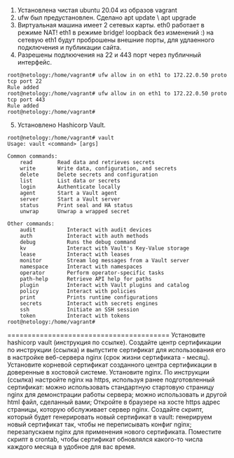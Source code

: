 1. Установлена чистая ubuntu 20.04 из образов vagrant
2. ufw был предустановлен. Сделано apt update \ apt upgrade
3. Виртуальная машина имеет 2 сетевых карты. eth0 работает в режиме NAT! eth1 в режиме bridge! loopback без изменений :) на сетевую eth1 будут проброшены внешние порты, для удлаенного подключения и публикации сайта.
4. Разрешены подлкючения на 22 и 443 порт через публичный интерфейс.
```cmdline
root@netology:/home/vagrant# ufw allow in on eth1 to 172.22.0.50 proto tcp port 22
Rule added
root@netology:/home/vagrant# ufw allow in on eth1 to 172.22.0.50 proto tcp port 443
Rule added
root@netology:/home/vagrant#
```
5. Установлено Hashicorp Vault.
```cmdline
root@netology:/home/vagrant# vault
Usage: vault <command> [args]

Common commands:
    read        Read data and retrieves secrets
    write       Write data, configuration, and secrets
    delete      Delete secrets and configuration
    list        List data or secrets
    login       Authenticate locally
    agent       Start a Vault agent
    server      Start a Vault server
    status      Print seal and HA status
    unwrap      Unwrap a wrapped secret

Other commands:
    audit          Interact with audit devices
    auth           Interact with auth methods
    debug          Runs the debug command
    kv             Interact with Vault's Key-Value storage
    lease          Interact with leases
    monitor        Stream log messages from a Vault server
    namespace      Interact with namespaces
    operator       Perform operator-specific tasks
    path-help      Retrieve API help for paths
    plugin         Interact with Vault plugins and catalog
    policy         Interact with policies
    print          Prints runtime configurations
    secrets        Interact with secrets engines
    ssh            Initiate an SSH session
    token          Interact with tokens
root@netology:/home/vagrant#
```

========================================
Установите hashicorp vault (инструкция по ссылке).
Cоздайте центр сертификации по инструкции (ссылка) и выпустите сертификат для использования его в настройке веб-сервера nginx (срок жизни сертификата - месяц).
Установите корневой сертификат созданного центра сертификации в доверенные в хостовой системе.
Установите nginx.
По инструкции (ссылка) настройте nginx на https, используя ранее подготовленный сертификат:
можно использовать стандартную стартовую страницу nginx для демонстрации работы сервера;
можно использовать и другой html файл, сделанный вами;
Откройте в браузере на хосте https адрес страницы, которую обслуживает сервер nginx.
Создайте скрипт, который будет генерировать новый сертификат в vault:
генерируем новый сертификат так, чтобы не переписывать конфиг nginx;
перезапускаем nginx для применения нового сертификата.
Поместите скрипт в crontab, чтобы сертификат обновлялся какого-то числа каждого месяца в удобное для вас время.
